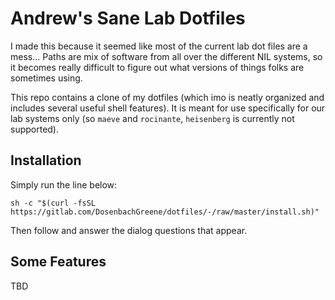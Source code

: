 # Andrew's Sane Lab Dotfiles
I made this because it seemed like most of the current lab dot files are a mess... Paths
are mix of software from all over the different NIL systems, so it becomes really difficult to
figure out what versions of things folks are sometimes using.

This repo contains a clone of my dotfiles (which imo is neatly organized and includes several
useful shell features). It is meant for use specifically for our lab systems only (so `maeve` and `rocinante`, `heisenberg` is currently not supported).

## Installation

Simply run the line below:

```
sh -c "$(curl -fsSL https://gitlab.com/DosenbachGreene/dotfiles/-/raw/master/install.sh)"
```

Then follow and answer the dialog questions that appear.

## Some Features

TBD

